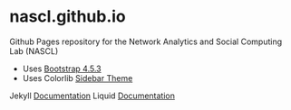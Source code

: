 # nascl.github.io

Github Pages repository for the Network Analytics and Social Computing Lab (NASCL)

- Uses [Bootstrap 4.5.3](https://getbootstrap.com/)
- Uses Colorlib [Sidebar Theme](https://colorlib.com/wp/bootstrap-sidebar/)

Jekyll [Documentation](https://jekyllrb.com/docs/)
Liquid [Documentation](https://shopify.github.io/liquid/)
